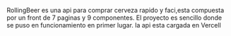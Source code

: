 RollingBeer es una api para comprar cerveza rapido y faci,esta compuesta por un front de 7 paginas y 9 componentes. El proyecto es sencillo donde se puso en funcionamiento en primer lugar. la api esta cargada en Vercell 